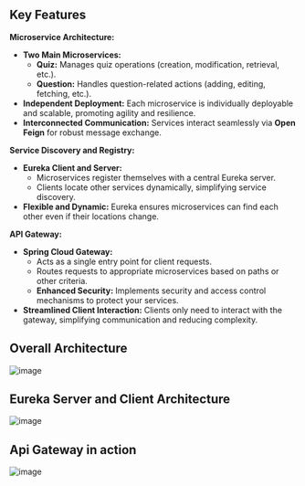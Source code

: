 
## Key Features

**Microservice Architecture:**

* **Two Main Microservices:**
    * **Quiz:** Manages quiz operations (creation, modification, retrieval, etc.).
    *  **Question:** Handles question-related actions (adding, editing, fetching, etc.).
* **Independent Deployment:** Each microservice is individually deployable and scalable, promoting agility and resilience.
* **Interconnected Communication:** Services interact seamlessly via **Open Feign** for robust message exchange.

**Service Discovery and Registry:**

* **Eureka Client and Server:**
    * Microservices register themselves with a central Eureka server.
    * Clients locate other services dynamically, simplifying service discovery.
* **Flexible and Dynamic:** Eureka ensures microservices can find each other even if their locations change.

**API Gateway:**

* **Spring Cloud Gateway:**
    * Acts as a single entry point for client requests.
    * Routes requests to appropriate microservices based on paths or other criteria.
    * **Enhanced Security:** Implements security and access control mechanisms to protect your services.
* **Streamlined Client Interaction:** Clients only need to interact with the gateway, simplifying communication and reducing complexity.


## Overall Architecture
![image](https://github.com/Sagar-Chowdhury/Microservices/assets/76145064/8d6cbb8f-5223-4f72-a19a-6467e8bf1495)




## Eureka Server and Client Architecture
![image](https://github.com/Sagar-Chowdhury/Microservices/assets/76145064/c3d654ff-4009-47e9-a72c-fb1e102fc027)

## Api Gateway in action
![image](https://github.com/Sagar-Chowdhury/Microservices/assets/76145064/01fbf72b-7b72-4f74-8353-404da29a8d45)


